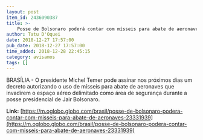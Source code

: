 ```yaml
---
layout: post
item_id: 2436090387
title: >-
    Posse de Bolsonaro poderá contar com mísseis para abate de aeronaves
author: Tatu D'Oquei
date: 2018-12-27 17:57:00
pub_date: 2018-12-27 17:57:00
time_added: 2018-12-28 22:45:15
category: avisamos
tags: []
---
```


BRASÍLIA - O presidente Michel Temer pode assinar nos próximos dias um decreto autorizando o uso de mísseis para abate de aeronaves que invadirem o espaço aéreo delimitado como área de segurança durante a posse presidencial de Jair Bolsonaro.

**Link:** [https://m.oglobo.globo.com/brasil/posse-de-bolsonaro-podera-contar-com-misseis-para-abate-de-aeronaves-23331939](https://m.oglobo.globo.com/brasil/posse-de-bolsonaro-podera-contar-com-misseis-para-abate-de-aeronaves-23331939)

